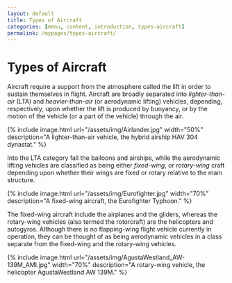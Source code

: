 ```yaml
---
layout: default
title: Types of Aircraft
categories: [menu, content, introduction, types-aircraft]
permalink: /mypages/types-aircraft/
---
```


# Types of Aircraft

Aircraft require a support from the atmosphere called the lift in order to sustain
themselves in flight. Aircraft are broadly separated into
*lighter-than-air* (LTA) and *heavier-than-air* (or aerodynamic lifting) vehicles, depending,
respectively, upon whether the lift is produced by buoyancy, or by the motion of
the vehicle (or a part of the vehicle) through the air.

{% include image.html
  url="/assets/img/Airlander.jpg"
  width="50%"
  description="A lighter-than-air vehicle, the hybrid airship HAV 304 dynastat."
  %}

Into the LTA category fall the
balloons and airships, while the aerodynamic lifting vehicles are classified as being
either *fixed-wing*, or *rotary-wing* craft depending upon whether their wings are fixed
or rotary relative to the main structure.

{% include image.html
  url="/assets/img/Eurofighter.jpg"
  width="70%"
  description="A fixed-wing aircraft, the Eurofighter Typhoon."
  %}

The fixed-wing aircraft include the airplanes
and the gliders, whereas the rotary-wing vehicles (also termed the rotorcraft) are
the helicopters and autogyros. Although there is no flapping-wing flight vehicle
currently in operation, they can be thought of as being aerodynamic vehicles in a
class separate from the fixed-wing and the rotary-wing vehicles.

{% include image.html
  url="/assets/img/AgustaWestland_AW-139M_AMI.jpg"
  width="70%"
  description="A rotary-wing vehicle, the helicopter AgustaWestland AW 139M."
  %}
